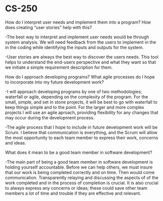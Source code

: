 # CS-250
How do I interpret user needs and implement them into a program? How does creating “user stories” help with this?  
  
  -The best way to interpret and implement user needs would be through system analysis.  We will need feedback from the users to implement in the 
   in the coding while identifying the inputs and outputs for the system.
  
  -User stories are always the best way to discover the users needs.  This tool helps to understand the end-users perspective and what they want 
   so that we initiate a simple requirement description for them.



How do I approach developing programs? What agile processes do I hope to incorporate into my future development work?
  
  -I will approach developing programs by one of two methodologies; waterfall or agile, depending on the complexity of the program.  For the small,
   simple, and set in stone projects, it will be best to go with waterfall to keep things simple and to the point.  For the larger and more complex
   projects I will use an agile aproach, providing flexibility for any changes that may occur during the development process.
  
  -The agile process that I hope to include in future development work will be Scrum.  I believe that communication is everything, and the Scrum 
   will allow the most opportunity to each team member to express their work, concerns and ideas.



What does it mean to be a good team member in software development?
  
  -The main part of being a good team member in software development is holding yourself accountable.  Before we can help others, we must insure 
   that our work is being completed correctly and on time.  Then would come communication.  Transparently relaying and discussing the aspects of 
   of the work completed and in the process of completion is crucial.  It is also crucial to always express any concerns or ideas; these could save 
   other team members a lot of time and trouble if they are effective and relevant.
